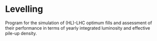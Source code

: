 # Levelling
Program for the simulation of (HL)-LHC optimum fills and assessment of their performance in terms of yearly integrated luminosity and effective pile-up density.
